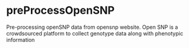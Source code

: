 # preProcessOpenSNP
Pre-processing openSNP data from opensnp website. Open SNP is a crowdsourced platform to collect genotype data along with phenotypic information
